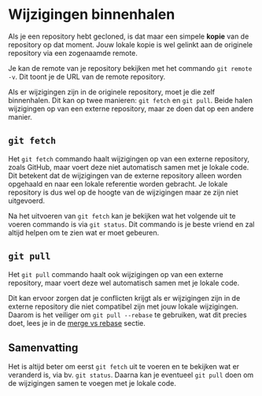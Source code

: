 # Wijzigingen binnenhalen

Als je een repository hebt gecloned, is dat maar een simpele **kopie** van de repository op dat moment. Jouw lokale kopie is wel gelinkt aan de originele repository via een zogenaamde remote.

Je kan de remote van je repository bekijken met het commando `git remote -v`. Dit toont je de URL van de remote repository.

Als er wijzigingen zijn in de originele repository, moet je die zelf binnenhalen. Dit kan op twee manieren: `git fetch` en `git pull`. Beide halen wijzigingen op van een externe repository, maar ze doen dat op een andere manier.

## `git fetch`

Het `git fetch` commando haalt wijzigingen op van een externe repository, zoals GitHub, maar voert deze niet automatisch samen met je lokale code. Dit betekent dat de wijzigingen van de externe repository alleen worden opgehaald en naar een lokale referentie worden gebracht. Je lokale repository is dus wel op de hoogte van de wijzigingen maar ze zijn niet uitgevoerd.

Na het uitvoeren van `git fetch` kan je bekijken wat het volgende uit te voeren commando is via `git status`. Dit commando is je beste vriend en zal altijd helpen om te zien wat er moet gebeuren.

## `git pull`

Het `git pull` commando haalt ook wijzigingen op van een externe repository, maar voert deze wel automatisch samen met je lokale code.

Dit kan ervoor zorgen dat je conflicten krijgt als er wijzigingen zijn in de externe repository die niet compatibel zijn met jouw lokale wijzigingen. Daarom is het veiliger om `git pull --rebase` te gebruiken, wat dit precies doet, lees je in de [merge vs rebase](./merge-rebase.md) sectie.

## Samenvatting

Het is altijd beter om eerst `git fetch` uit te voeren en te bekijken wat er veranderd is, via bv. `git status`. Daarna kan je eventueel `git pull` doen om de wijzigingen samen te voegen met je lokale code.
